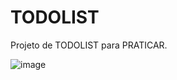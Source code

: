 # TODOLIST
Projeto de TODOLIST para PRATICAR.

![image](https://user-images.githubusercontent.com/106157912/195918882-4ab8a04d-4f86-4a95-8538-f487b7cd20a9.png)

